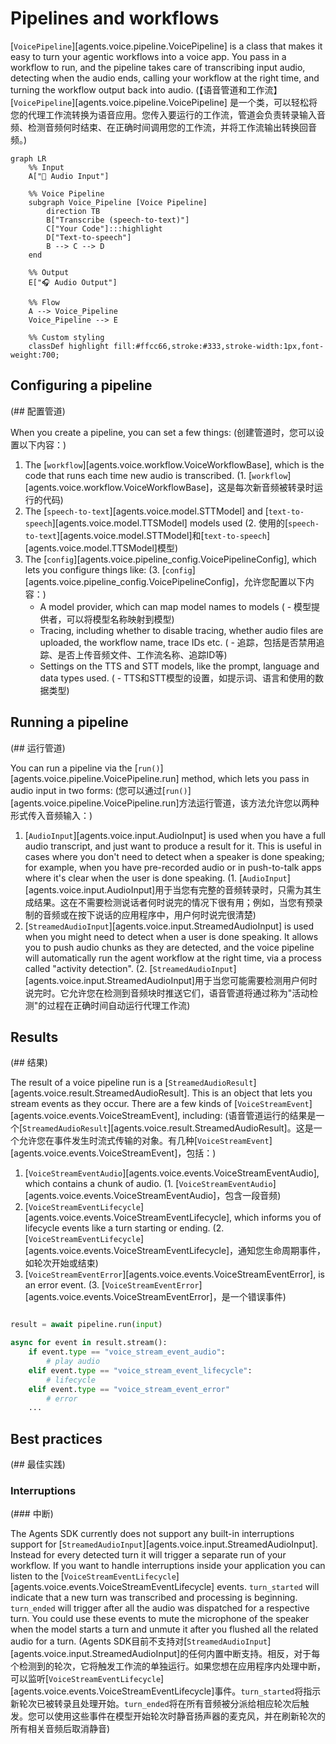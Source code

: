 # Pipelines and workflows

[`VoicePipeline`][agents.voice.pipeline.VoicePipeline] is a class that makes it easy to turn your agentic workflows into a voice app. You pass in a workflow to run, and the pipeline takes care of transcribing input audio, detecting when the audio ends, calling your workflow at the right time, and turning the workflow output back into audio.
(【语音管道和工作流】
[`VoicePipeline`][agents.voice.pipeline.VoicePipeline] 是一个类，可以轻松将您的代理工作流转换为语音应用。您传入要运行的工作流，管道会负责转录输入音频、检测音频何时结束、在正确时间调用您的工作流，并将工作流输出转换回音频。)

```mermaid
graph LR
    %% Input
    A["🎤 Audio Input"]

    %% Voice Pipeline
    subgraph Voice_Pipeline [Voice Pipeline]
        direction TB
        B["Transcribe (speech-to-text)"]
        C["Your Code"]:::highlight
        D["Text-to-speech"]
        B --> C --> D
    end

    %% Output
    E["🎧 Audio Output"]

    %% Flow
    A --> Voice_Pipeline
    Voice_Pipeline --> E

    %% Custom styling
    classDef highlight fill:#ffcc66,stroke:#333,stroke-width:1px,font-weight:700;

```

## Configuring a pipeline
(## 配置管道)

When you create a pipeline, you can set a few things:
(创建管道时，您可以设置以下内容：)

1. The [`workflow`][agents.voice.workflow.VoiceWorkflowBase], which is the code that runs each time new audio is transcribed.
(1. [`workflow`][agents.voice.workflow.VoiceWorkflowBase]，这是每次新音频被转录时运行的代码)
2. The [`speech-to-text`][agents.voice.model.STTModel] and [`text-to-speech`][agents.voice.model.TTSModel] models used
(2. 使用的[`speech-to-text`][agents.voice.model.STTModel]和[`text-to-speech`][agents.voice.model.TTSModel]模型)
3. The [`config`][agents.voice.pipeline_config.VoicePipelineConfig], which lets you configure things like:
(3. [`config`][agents.voice.pipeline_config.VoicePipelineConfig]，允许您配置以下内容：)
    - A model provider, which can map model names to models
    (   - 模型提供者，可以将模型名称映射到模型)
    - Tracing, including whether to disable tracing, whether audio files are uploaded, the workflow name, trace IDs etc.
    (   - 追踪，包括是否禁用追踪、是否上传音频文件、工作流名称、追踪ID等)
    - Settings on the TTS and STT models, like the prompt, language and data types used.
    (   - TTS和STT模型的设置，如提示词、语言和使用的数据类型)

## Running a pipeline
(## 运行管道)

You can run a pipeline via the [`run()`][agents.voice.pipeline.VoicePipeline.run] method, which lets you pass in audio input in two forms:
(您可以通过[`run()`][agents.voice.pipeline.VoicePipeline.run]方法运行管道，该方法允许您以两种形式传入音频输入：)

1. [`AudioInput`][agents.voice.input.AudioInput] is used when you have a full audio transcript, and just want to produce a result for it. This is useful in cases where you don't need to detect when a speaker is done speaking; for example, when you have pre-recorded audio or in push-to-talk apps where it's clear when the user is done speaking.
(1. [`AudioInput`][agents.voice.input.AudioInput]用于当您有完整的音频转录时，只需为其生成结果。这在不需要检测说话者何时说完的情况下很有用；例如，当您有预录制的音频或在按下说话的应用程序中，用户何时说完很清楚)
2. [`StreamedAudioInput`][agents.voice.input.StreamedAudioInput] is used when you might need to detect when a user is done speaking. It allows you to push audio chunks as they are detected, and the voice pipeline will automatically run the agent workflow at the right time, via a process called "activity detection".
(2. [`StreamedAudioInput`][agents.voice.input.StreamedAudioInput]用于当您可能需要检测用户何时说完时。它允许您在检测到音频块时推送它们，语音管道将通过称为"活动检测"的过程在正确时间自动运行代理工作流)

## Results
(## 结果)

The result of a voice pipeline run is a [`StreamedAudioResult`][agents.voice.result.StreamedAudioResult]. This is an object that lets you stream events as they occur. There are a few kinds of [`VoiceStreamEvent`][agents.voice.events.VoiceStreamEvent], including:
(语音管道运行的结果是一个[`StreamedAudioResult`][agents.voice.result.StreamedAudioResult]。这是一个允许您在事件发生时流式传输的对象。有几种[`VoiceStreamEvent`][agents.voice.events.VoiceStreamEvent]，包括：)

1. [`VoiceStreamEventAudio`][agents.voice.events.VoiceStreamEventAudio], which contains a chunk of audio.
(1. [`VoiceStreamEventAudio`][agents.voice.events.VoiceStreamEventAudio]，包含一段音频)
2. [`VoiceStreamEventLifecycle`][agents.voice.events.VoiceStreamEventLifecycle], which informs you of lifecycle events like a turn starting or ending.
(2. [`VoiceStreamEventLifecycle`][agents.voice.events.VoiceStreamEventLifecycle]，通知您生命周期事件，如轮次开始或结束)
3. [`VoiceStreamEventError`][agents.voice.events.VoiceStreamEventError], is an error event.
(3. [`VoiceStreamEventError`][agents.voice.events.VoiceStreamEventError]，是一个错误事件)

```python

result = await pipeline.run(input)

async for event in result.stream():
    if event.type == "voice_stream_event_audio":
        # play audio
    elif event.type == "voice_stream_event_lifecycle":
        # lifecycle
    elif event.type == "voice_stream_event_error"
        # error
    ...
```

## Best practices
(## 最佳实践)

### Interruptions
(### 中断)

The Agents SDK currently does not support any built-in interruptions support for [`StreamedAudioInput`][agents.voice.input.StreamedAudioInput]. Instead for every detected turn it will trigger a separate run of your workflow. If you want to handle interruptions inside your application you can listen to the [`VoiceStreamEventLifecycle`][agents.voice.events.VoiceStreamEventLifecycle] events. `turn_started` will indicate that a new turn was transcribed and processing is beginning. `turn_ended` will trigger after all the audio was dispatched for a respective turn. You could use these events to mute the microphone of the speaker when the model starts a turn and unmute it after you flushed all the related audio for a turn.
(Agents SDK目前不支持对[`StreamedAudioInput`][agents.voice.input.StreamedAudioInput]的任何内置中断支持。相反，对于每个检测到的轮次，它将触发工作流的单独运行。如果您想在应用程序内处理中断，可以监听[`VoiceStreamEventLifecycle`][agents.voice.events.VoiceStreamEventLifecycle]事件。`turn_started`将指示新轮次已被转录且处理开始。`turn_ended`将在所有音频被分派给相应轮次后触发。您可以使用这些事件在模型开始轮次时静音扬声器的麦克风，并在刷新轮次的所有相关音频后取消静音)
